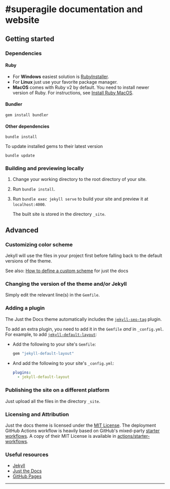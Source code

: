 # #superagile documentation and website

## Getting started

### Dependencies

#### Ruby

- For **Windows** easiest solution is [RubyInstaller](https://rubyinstaller.org/).
- For **Linux** just use your favorite package manager.
- **MacOS** comes with Ruby v2 by default. You need to install newer version of Ruby. For instructions, see [Install Ruby MacOS].

#### Bundler

```gem install bundler```

#### Other dependencies

```bundle install```

To update installed gems to their latest version

```bundle update```

### Building and previewing locally

1. Change your working directory to the root directory of your site.
2. Run `bundle install`.
3. Run `bundle exec jekyll serve` to build your site and preview it at `localhost:4000`.

    The built site is stored in the directory `_site`.

## Advanced

### Customizing color scheme

Jekyll will use the files in your project first before falling back to the default versions of the theme.

See also: [How to define a custom scheme](https://just-the-docs.github.io/just-the-docs/docs/customization/#define-a-custom-scheme) for just the docs

### Changing the version of the theme and/or Jekyll

Simply edit the relevant line(s) in the `Gemfile`.

### Adding a plugin

The Just the Docs theme automatically includes the [`jekyll-seo-tag`] plugin.

To add an extra plugin, you need to add it in the `Gemfile` *and* in `_config.yml`. For example, to add [`jekyll-default-layout`]:

- Add the following to your site's `Gemfile`:

  ```ruby
  gem "jekyll-default-layout"
  ```

- And add the following to your site's `_config.yml`:

  ```yaml
  plugins:
    - jekyll-default-layout
  ```

### Publishing the site on a different platform

Just upload all the files in the directory `_site`.

### Licensing and Attribution

Just the docs theme is licensed under the [MIT License]. The deployment GitHub Actions workflow is heavily based on GitHub's mixed-party [starter workflows]. A copy of their MIT License is available in [actions/starter-workflows].

### Useful resources

- [Jekyll]
- [Just the Docs]
- [GitHub Pages]

---

[Jekyll]: https://jekyllrb.com
[Just the Docs]: https://just-the-docs.github.io/just-the-docs/
[GitHub Pages]: https://docs.github.com/en/pages
[`jekyll-default-layout`]: https://github.com/benbalter/jekyll-default-layout
[`jekyll-seo-tag`]: https://jekyll.github.io/jekyll-seo-tag
[MIT License]: https://en.wikipedia.org/wiki/MIT_License
[starter workflows]: https://github.com/actions/starter-workflows/blob/main/pages/jekyll.yml
[actions/starter-workflows]: https://github.com/actions/starter-workflows/blob/main/LICENSE
[Install Ruby MacOS]: https://mac.install.guide/ruby/13
